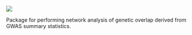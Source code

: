 ![](https://github.com/GeneNets/GeneNets/blob/main/figures/GNAlogo.png)


Package for performing network analysis of genetic overlap derived from GWAS summary statistics. 
